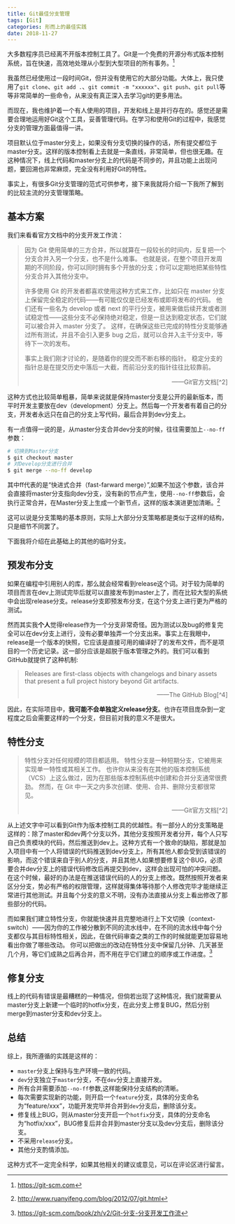 ```yaml
---
title: Git最佳分支管理
tags: [Git]
categories: 形而上的最佳实践
date: 2018-11-27
---
```


大多数程序员已经离不开版本控制工具了。Git是一个免费的开源分布式版本控制系统，旨在快速，高效地处理从小型到大型项目的所有事务。[^1]

<!--more-->

我虽然已经使用过一段时间Git，但并没有使用它的大部分功能。大体上，我只使用了`git clone`、`git add .`、`git commit -m "xxxxxx"`、`git push`、`git pull`等等非常简单的一些命令，从来没有真正深入去学习git的更多用法。

而现在，我也维护着一个有人使用的项目，开发和线上是并行存在的。感觉还是需要合理地运用好Git这个工具，妥善管理代码。在学习和使用Git的过程中，我感觉分支的管理方面最值得一讲。

项目默认位于master分支上，如果没有分支切换的操作的话，所有提交都位于master分支。这样的版本控制看上去就是一条直线，非常简单，但也很无趣。在这种情况下，线上代码和master分支上的代码是不同步的，并且功能上出现问题，要回溯也非常麻烦，完全没有利用好Git的特性。

事实上，有很多Git分支管理的范式可供参考，接下来我就将介绍一下我所了解到的比较主流的分支管理策略。

## 基本方案

我们来看看官方文档中的分支开发工作流：
> 因为 Git 使用简单的三方合并，所以就算在一段较长的时间内，反复把一个分支合并入另一个分支，也不是什么难事。 也就是说，在整个项目开发周期的不同阶段，你可以同时拥有多个开放的分支；你可以定期地把某些特性分支合并入其他分支中。
> 
> 许多使用 Git 的开发者都喜欢使用这种方式来工作，比如只在 master 分支上保留完全稳定的代码——有可能仅仅是已经发布或即将发布的代码。 他们还有一些名为 develop 或者 next 的平行分支，被用来做后续开发或者测试稳定性——这些分支不必保持绝对稳定，但是一旦达到稳定状态，它们就可以被合并入 master 分支了。 这样，在确保这些已完成的特性分支能够通过所有测试，并且不会引入更多 bug 之后，就可以合并入主干分支中，等待下一次的发布。
> 
> 事实上我们刚才讨论的，是随着你的提交而不断右移的指针。 稳定分支的指针总是在提交历史中落后一大截，而前沿分支的指针往往比较靠前。
> <div style="text-align: right"> ——Git官方文档[^2] </div>

这种方式也比较简单粗暴，简单来说就是保持master分支是公开的最新版本，而平时开发主要放在dev（development）分支上。然后每一个开发者有着自己的分支，开发者永远只在自己的分支上写代码，最后合并到dev分支上。

有一点值得一说的是，从master分支合并dev分支的时候，往往需要加上`--no-ff`参数：

``` bash
# 切换到Master分支
$ git checkout master
# 对Develop分支进行合并
$ git merge --no-ff develop
```

其中ff代表的是“快进式合并（fast-farward merge）”,如果不加这个参数，该合并会直接将master分支指向dev分支，没有新的节点产生，使用`--no-ff`参数后，会执行正常合并，在Master分支上生成一个新节点，这样的版本演进更加清晰。[^3]

这可以说是分支策略的基本原则，实际上大部分分支策略都是类似于这样的结构，只是细节不同罢了。

下面我将介绍在此基础上的其他的临时分支。

## 预发布分支

如果在编程中引用别人的库，那么就会经常看到release这个词。对于较为简单的项目而言在dev上测试完毕后就可以直接发布到master上了，而在比较大型的系统中会出现release分支。release分支即预发布分支，在这个分支上进行更为严格的测试。

然而其实我**个人**觉得release作为一个分支非常奇怪。因为测试以及bug的修复完全可以在dev分支上进行，没有必要单独弄一个分支出来。事实上在我眼中，release是一个版本的快照，它应该是直接可用的编译好了的发布文件，而不是项目的一个历史记录。这一部分应该是超脱于版本管理之外的。我们可以看到GitHub就提供了这种机制:

> Releases are first-class objects with changelogs and binary assets that present a full project history beyond Git artifacts. 
> <div style="text-align: right"> ——The GitHub Blog[^4] </div>

因此，在实际项目中，**我可能不会单独定义release分支**。也许在项目庞杂到一定程度之后会需要这样的一个分支，但目前对我的意义不是很大。

## 特性分支

> 特性分支对任何规模的项目都适用。 特性分支是一种短期分支，它被用来实现单一特性或其相关工作。 也许你从来没有在其他的版本控制系统（VCS）上这么做过，因为在那些版本控制系统中创建和合并分支通常很费劲。 然而，在 Git 中一天之内多次创建、使用、合并、删除分支都很常见。
> <div style="text-align: right"> ——Git官方文档[^2] </div>

从上述文字中可以看到Git作为版本控制工具的优越性。有一部分人的分支策略是这样的：除了master和dev两个分支以外，其他分支按照开发者分开，每个人只写自己负责模块的代码，然后推送到dev上。这种方式有一个致命的缺陷，那就是加入项目中有一个人将错误的代码推送到dev分支上，所有其他人都会受到该错误的影响，而这个错误来自于别人的分支，并且其他人如果想要修复这个BUG，必须要合并dev分支上的错误代码修改后再提交到dev，这样会出现可怕的冲突问题。在这个时候，最好的办法是在推送错误代码的人的分支上修改。既然按照开发者来区分分支，势必有严格的权限管理，这样就得集体等待那个人修改完毕才能继续正常进行其他测试。并且每个分支的意义不明，没有办法直接从分支上看出修改了那些部分的代码。

而如果我们建立特性分支，你就能快速并且完整地进行上下文切换（context-switch）——因为你的工作被分散到不同的流水线中，在不同的流水线中每个分支都仅与其目标特性相关，因此，在做代码审查之类的工作的时候就能更加容易地看出你做了哪些改动。 你可以把做出的改动在特性分支中保留几分钟、几天甚至几个月，等它们成熟之后再合并，而不用在乎它们建立的顺序或工作进度。[^2]

## 修复分支

线上的代码有错误是最糟糕的一种情况，但倘若出现了这种情况，我们就需要从master分支上新建一个临时的hotfix分支，在此分支上修复BUG，然后分别merge到master分支和dev分支上。

## 总结

综上，我所遵循的实践是这样的：

- `master`分支上保持与生产环境一致的代码。
- `dev`分支独立于`master`分支，不在`dev`分支上直接开发。
- 所有合并需要添加`--no-ff`参数,这样能保持分支结构的清晰。
- 每次需要实现新的功能，则开启一个`feature`分支，具体的分支命名为“feature/xxx”，功能开发完毕并合并到`dev`分支后，删除该分支。
- 修复线上BUG，则从master分支开启一个`hotfix`分支，具体的分支命名为“hotfix/xxx”，BUG修复后并合并到master分支以及dev分支后，删除该分支。
- 不采用`release`分支。
- 其他分支酌情添加。

这种方式不一定完全科学，如果其他相关的建议或意见，可以在评论区进行留言。

[^1]: https://git-scm.com
[^2]: https://git-scm.com/book/zh/v2/Git-分支-分支开发工作流
[^3]: http://www.ruanyifeng.com/blog/2012/07/git.html
[^4]: https://blog.github.com/2013-07-02-release-your-software/